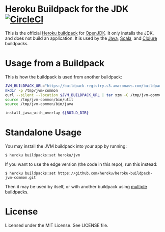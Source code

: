 # Heroku Buildpack for the JDK [![CircleCI](https://circleci.com/gh/heroku/heroku-buildpack-jvm-common/tree/main.svg?style=shield)](https://circleci.com/gh/heroku/heroku-buildpack-jvm-common/tree/main)

This is the official [Heroku buildpack](https://devcenter.heroku.com/articles/buildpacks) for [OpenJDK](http://openjdk.java.net/). It only installs the JDK, and does not build an application. It is used by the [Java](https://github.com/heroku/heroku-buildpack-java), [Scala](https://github.com/heroku/heroku-buildpack-scala), and [Clojure](https://github.com/heroku/heroku-buildpack-clojure) buildpacks.

# Usage from a Buildpack

This is how the buildpack is used from another buildpack:

```bash
JVM_BUILDPACK_URL="https://buildpack-registry.s3.amazonaws.com/buildpacks/heroku/jvm.tgz"
mkdir -p /tmp/jvm-common
curl --silent --location $JVM_BUILDPACK_URL | tar xzm -C /tmp/jvm-common --strip-components=1
source /tmp/jvm-common/bin/util
source /tmp/jvm-common/bin/java

install_java_with_overlay ${BUILD_DIR}
```

# Standalone Usage

You may install the JVM buildpack into your app by running:


```
$ heroku buildpacks:set heroku/jvm
```

If you want to use the edge version (the code in this repo), run this instead:

```
$ heroku buildpacks:set https://github.com/heroku/heroku-buildpack-jvm-common.git
```

Then it may be used by itself, or with another buildpack using [multiple buildpacks](https://devcenter.heroku.com/articles/using-multiple-buildpacks-for-an-app).

# License

Licensed under the MIT License. See LICENSE file.
